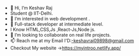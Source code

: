 - 👋 Hi, I’m Keshav Raj
-  Student @ IIT-Delhi.
- 👀 I’m interested in web development .
- 🌱 Full-stack developer at intermediate level.
- I Know HTML,CSS,Js ,React-Js,Node js.
- 💞️ I’m looking to collaborate on real life projects.
- 📫 Reach me at my Email I'D:-keshavraj09898@gmail.com
- Checkout My website ->https://myintroo.netlify.app/
  
<!---
Keshav-Raj-098/Keshav-Raj-098 is a ✨ special ✨ repository because its `README.md` (this file) appears on your GitHub profile.
You can click the Preview link to take a look at your changes.
--->
